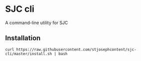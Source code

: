 # SJC cli

A command-line utility for SJC

## Installation

    curl https://raw.githubusercontent.com/stjosephcontent/sjc-cli/master/install.sh | bash
